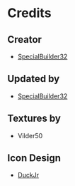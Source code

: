 # Credits

## Creator
- [SpecialBuilder32](https://twitter.com/SpecialBuilder)

## Updated by
- [SpecialBuilder32](https://twitter.com/SpecialBuilder)

## Textures by
- Vilder50

## Icon Design
- [DuckJr](https://twitter.com/DuckJr94)
